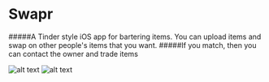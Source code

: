Swapr
=====

#####A Tinder style iOS app for bartering items.  You can upload items and swap on other people's items that you want.
#####If you match, then you can contact the owner and trade items

![alt text](http://i.imgur.com/kYdjdtW.png)		![alt text](http://i.imgur.com/4yfZ32T.png)
